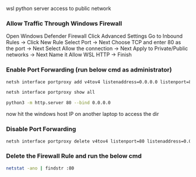 wsl python server access to public network

### Allow Traffic Through Windows Firewall

Open Windows Defender Firewall
Click Advanced Settings
Go to Inbound Rules → Click New Rule
Select Port → Next
Choose TCP and enter 80 as the port → Next
Select Allow the connection → Next
Apply to Private/Public networks → Next
Name it Allow WSL HTTP → Finish

### Enable Port Forwarding (run below cmd as administrator)

```sh
netsh interface portproxy add v4tov4 listenaddress=0.0.0.0 listenport=80 connectaddress=<wslIP> connectport=80
```
```sh
netsh interface portproxy show all
```
```sh
python3 -m http.server 80 --bind 0.0.0.0
```

now hit the windows host IP on another laptop to access the dir

### Disable Port Forwarding

```sh
netsh interface portproxy delete v4tov4 listenport=80 listenaddress=0.0.0.0
```
### Delete the Firewall Rule and run the below cmd
```sh
netstat -ano | findstr :80
```
